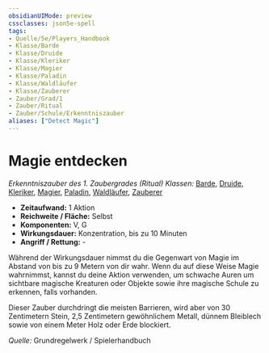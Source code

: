 ```yaml
---
obsidianUIMode: preview
cssclasses: json5e-spell
tags:
- Quelle/5e/Players_Handbook
- Klasse/Barde
- Klasse/Druide
- Klasse/Kleriker
- Klasse/Magier
- Klasse/Paladin
- Klasse/Waldläufer
- Klasse/Zauberer
- Zauber/Grad/1
- Zauber/Ritual
- Zauber/Schule/Erkenntniszauber
aliases: ["Detect Magic"]
---
```

# Magie entdecken
*Erkenntniszauber des 1. Zaubergrades (Ritual)*
*Klassen:* [Barde](05%20-%20Wikipedia/Charakteroptionen/02.%20Klassen/Barde.md), [Druide](05%20-%20Wikipedia/Kompendium/Charakteroptionen/Klassen/Druide.md), [Kleriker](../Charakteroptionen/Klassen/Kleriker.md), [Magier](../Charakteroptionen/Klassen/Magier.md), [Paladin](../Charakteroptionen/Klassen/Paladin.md), [Waldläufer](../Charakteroptionen/Klassen/Waldläufer.md), [Zauberer](../Charakteroptionen/Klassen/Zauberer.md)

- **Zeitaufwand:** 1 Aktion
- **Reichweite / Fläche:** Selbst
- **Komponenten:** V, G
- **Wirkungsdauer:** Konzentration, bis zu 10 Minuten
- **Angriff / Rettung:** -

Während der Wirkungsdauer nimmst du die Gegenwart von Magie im Abstand von bis zu 9 Metern von dir wahr. Wenn du auf diese Weise Magie wahrnimmst, kannst du deine Aktion verwenden, um schwache Auren um sichtbare magische Kreaturen oder Objekte sowie ihre magische Schule zu erkennen, falls vorhanden.

Dieser Zauber durchdringt die meisten Barrieren, wird aber von 30 Zentimetern Stein, 2,5 Zentimetern gewöhnlichem Metall, dünnem Bleiblech sowie von einem Meter Holz oder Erde blockiert.

 *Quelle:* Grundregelwerk / Spielerhandbuch